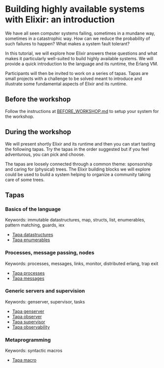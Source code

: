 # Building highly available systems with Elixir: an introduction

We have all seen computer systems failing, sometimes in a mundane way, sometimes
in a catastrophic way. How can we reduce the probability of such failures to
happen? What makes a system fault tolerant?

In this tutorial, we will explore how Elixir answers these questions and what
makes it particularly well-suited to build highly available systems. We will
provide a quick introduction to the language and its runtime, the Erlang VM.

Participants will then be invited to work on a series of tapas. Tapas are small
projects with a challenge to be solved meant to introduce and illustrate some
fundamental aspects of Elixir and its runtime.

## Before the workshop

Follow the instructions at [BEFORE_WORKSHOP.md](BEFORE_WORKSHOP.md) to setup
your system for the workshop.

## During the workshop

We will present shortly Elixir and its runtime and then you can start tasting
the following tapas. Try the tapas in the order suggested but if you feel
adventurous, you can pick and choose.

The tapas are loosely connected through a common theme: sponsorship and caring
for (physical) trees. The Elixir building blocks we will explore could be used
to build a system helping to organize a community taking care of some trees.

## Tapas

### Basics of the language

Keywords: immutable datastructures, map, structs, list, enumerables, pattern matching, guards, iex

- [Tapa datastructures](./tapa_datastructures/README.md)
- [Tapa enumerables](./tapa_enumerables/README.md)

### Processes, message passing, nodes

Keywords: processes, messages, links, monitor, distributed erlang, trap exit

- [Tapa processes](./tapa_processes/README.md)
- [Tapa messages](./tapa_messages/README.md)

### Generic servers and supervision

Keywords: genserver, supervisor, tasks

- [Tapa genserver]()
- [Tapa observer](./tapa_observer.README.md)
- [Tapa supervisor]()
- [Tapa observability]()

### Metaprogramming

Keywords: syntactic macros

- [Tapa macro]()
